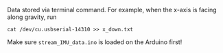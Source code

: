 Data stored via terminal command. For example, when the x-axis is facing along gravity, run
```
cat /dev/cu.usbserial-14310 >> x_down.txt
```
Make sure ```stream_IMU_data.ino``` is loaded on the Arduino first!
